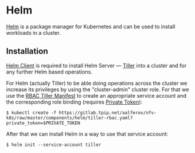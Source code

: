 # Helm

[Helm] is a package manager for Kubernetes and can be used to install workloads
in a cluster.

## Installation

[Helm Client] is required to install Helm Server — [Tiller] into a cluster and
for any further Helm based operations.

For Helm (actually Tiller) to be able doing operations across the cluster
we increase its privileges by using the "cluster-admin" cluster role. For that
we use the [RBAC Tiller Manifest] to create an appropriate service account and
the corresponding role binding (requires [Private Token]):

```
$ kubectl create -f https://gitlab.tpip.net/aalferov/nfv-k8s/raw/master/components/helm/tiller-rbac.yaml?private_token=$PRIVATE_TOKEN
```

After that we can install Helm in a way to use that service account:

```
$ helm init --service-account tiller
```

<!-- Links -->

[Helm]: https://helm.sh
[Tiller]: https://docs.helm.sh/using_helm/#installing-tiller
[Helm Client]: https://docs.helm.sh/using_helm/#installing-the-helm-client
[RBAC Tiller Manifest]: ../../components/helm/tiller-rbac.yaml

[Private Token]: ../gitlab_private_token.md
